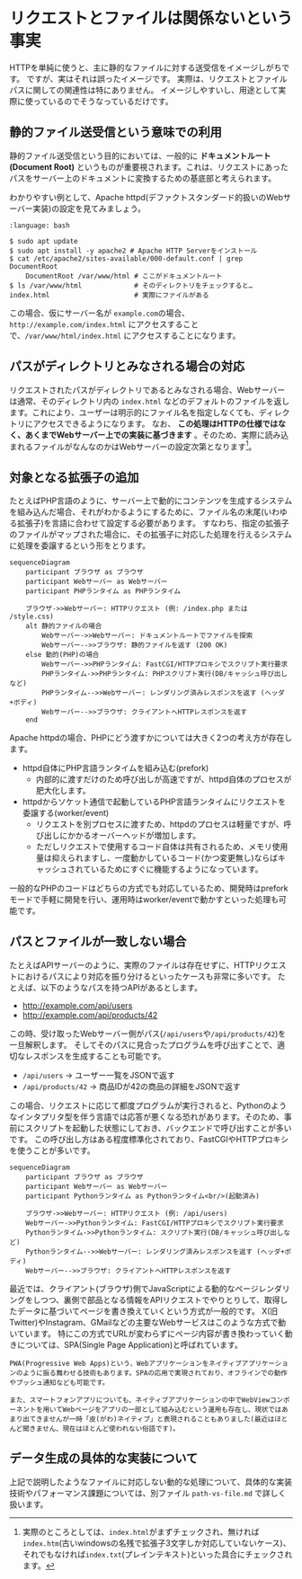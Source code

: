 # リクエストとファイルは関係ないという事実

HTTPを単純に使うと、主に静的なファイルに対する送受信をイメージしがちです。
ですが、実はそれは誤ったイメージです。
実際は、リクエストとファイルパスに関しての関連性は特にありません。
イメージしやすいし、用途として実際に使っているのでそうなっているだけです。

## 静的ファイル送受信という意味での利用

静的ファイル送受信という目的においては、一般的に **ドキュメントルート(Document Root)** というものが重要視されます。これは、リクエストにあったパスをサーバー上のドキュメントに変換するための基底部と考えられます。

わかりやすい例として、Apache httpd(デファクトスタンダード的扱いのWebサーバー実装)の設定を見てみましょう。

```{code-block}
:language: bash

$ sudo apt update
$ sudo apt install -y apache2 # Apache HTTP Serverをインストール
$ cat /etc/apache2/sites-available/000-default.conf | grep DocumentRoot
    DocumentRoot /var/www/html # ここがドキュメントルート
$ ls /var/www/html             # そのディレクトリをチェックすると…
index.html                     # 実際にファイルがある
```

この場合、仮にサーバー名が `example.com`の場合、 `http://example.com/index.html` にアクセスすることで、`/var/www/html/index.html` にアクセスすることになります。

## パスがディレクトリとみなされる場合の対応

リクエストされたパスがディレクトリであるとみなされる場合、Webサーバーは通常、そのディレクトリ内の `index.html` などのデフォルトのファイルを返します。これにより、ユーザーは明示的にファイル名を指定しなくても、ディレクトリにアクセスできるようになります。
なお、 **この処理はHTTPの仕様ではなく、あくまでWebサーバー上での実装に基づきます** 。そのため、実際に読み込まれるファイルがなんなのかはWebサーバーの設定次第となります[^implicit_content]。

[^implicit_content]: 実際のところとしては、`index.html`がまずチェックされ、無ければ`index.htm`(古いwindowsの名残で拡張子3文字しか対応していないケース)、それでもなければ`index.txt`(プレインテキスト)といった具合にチェックされます。

## 対象となる拡張子の追加

たとえばPHP言語のように、サーバー上で動的にコンテンツを生成するシステムを組み込んだ場合、それがわかるようにするために、ファイル名の末尾(いわゆる拡張子)を言語に合わせて設定する必要があります。
すなわち、指定の拡張子のファイルがマップされた場合に、その拡張子に対応した処理を行えるシステムに処理を委譲するという形をとります。

```{mermaid}
sequenceDiagram
    participant ブラウザ as ブラウザ
    participant Webサーバー as Webサーバー
    participant PHPランタイム as PHPランタイム

    ブラウザ->>Webサーバー: HTTPリクエスト (例: /index.php または /style.css)
    alt 静的ファイルの場合
        Webサーバー->>Webサーバー: ドキュメントルートでファイルを探索
        Webサーバー-->>ブラウザ: 静的ファイルを返す (200 OK)
    else 動的(PHP)の場合
        Webサーバー->>PHPランタイム: FastCGI/HTTPプロキシでスクリプト実行要求
        PHPランタイム->>PHPランタイム: PHPスクリプト実行(DB/キャッシュ呼び出しなど)
        PHPランタイム-->>Webサーバー: レンダリング済みレスポンスを返す (ヘッダ+ボディ)
        Webサーバー-->>ブラウザ: クライアントへHTTPレスポンスを返す
    end
```

Apache httpdの場合、PHPにどう渡すかについては大きく2つの考え方が存在します。

- httpd自体にPHP言語ランタイムを組み込む(prefork)
  - 内部的に渡すだけのため呼び出しが高速ですが、httpd自体のプロセスが肥大化します。
- httpdからソケット通信で起動しているPHP言語ランタイムにリクエストを委譲する(worker/event)
  - リクエストを別プロセスに渡すため、httpdのプロセスは軽量ですが、呼び出しにかかるオーバーヘッドが増加します。
  - ただしリクエストで使用するコード自体は共有されるため、メモリ使用量は抑えられますし、一度動かしているコード(かつ変更無し)ならばキャッシュされているためにすぐに機能するようになっています。

一般的なPHPのコードはどちらの方式でも対応しているため、開発時はpreforkモードで手軽に開発を行い、運用時はworker/eventで動かすといった処理も可能です。

## パスとファイルが一致しない場合

たとえばAPIサーバーのように、実際のファイルは存在せずに、HTTPリクエストにおけるパスにより対応を振り分けるといったケースも非常に多いです。
たとえば、以下のようなパスを持つAPIがあるとします。

- http://example.com/api/users
- http://example.com/api/products/42

この時、受け取ったWebサーバー側がパス(`/api/users`や`/api/products/42`)を一旦解釈します。
そしてそのパスに見合ったプログラムを呼び出すことで、適切なレスポンスを生成することも可能です。

- `/api/users` -> ユーザー一覧をJSONで返す
- `/api/products/42` -> 商品IDが42の商品の詳細をJSONで返す

この場合、リクエストに応じて都度プログラムが実行されると、Pythonのようなインタプリタ型を伴う言語では応答が悪くなる恐れがあります。そのため、事前にスクリプトを起動した状態にしておき、バックエンドで呼び出すことが多いです。
この呼び出し方はある程度標準化されており、FastCGIやHTTPプロキシを使うことが多いです。

```{mermaid}
sequenceDiagram
    participant ブラウザ as ブラウザ
    participant Webサーバー as Webサーバー
    participant Pythonランタイム as Pythonランタイム<br/>(起動済み)

    ブラウザ->>Webサーバー: HTTPリクエスト (例: /api/users)
    Webサーバー->>Pythonランタイム: FastCGI/HTTPプロキシでスクリプト実行要求
    Pythonランタイム->>Pythonランタイム: スクリプト実行(DB/キャッシュ呼び出しなど)
    Pythonランタイム-->>Webサーバー: レンダリング済みレスポンスを返す (ヘッダ+ボディ)
    Webサーバー-->>ブラウザ: クライアントへHTTPレスポンスを返す
```

最近では、クライアント(ブラウザ)側でJavaScriptによる動的なページレンダリングをしつつ、裏側で部品となる情報をAPIリクエストでやりとりして、取得したデータに基づいてページを書き換えていくという方式が一般的です。
X(旧Twitter)やInstagram、GMailなどの主要なWebサービスはこのような方式で動いています。
特にこの方式でURLが変わらずにページ内容が書き換わっていく動きについては、SPA(Single Page Application)と呼ばれています。

```{note}
PWA(Progressive Web Apps)という、Webアプリケーションをネイティブアプリケーションのように振る舞わせる技術もあります。SPAの応用で実現されており、オフラインでの動作やプッシュ通知なども可能です。

また、スマートフォンアプリについても、ネイティブアプリケーションの中でWebViewコンポーネントを用いてWebページをアプリの一部として組み込むという運用も存在し、現状ではあまり出てきませんが一時「皮(がわ)ネイティブ」と表現されることもありました(最近はほとんど聞きません、現在はほとんど使われない俗語です)。
```

## データ生成の具体的な実装について

上記で説明したようなファイルに対応しない動的な処理について、具体的な実装技術やパフォーマンス課題については、別ファイル `path-vs-file.md` で詳しく扱います。

<!-- TODO: テンプレートエンジン、SSG、動的レンダリングの詳細は path-vs-file.md を参照 -->
